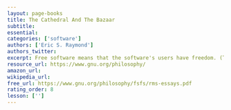 ```yaml
---
layout: page-books
title: The Cathedral And The Bazaar
subtitle: 
essential: 
categories: ['software']
authors: ['Eric S. Raymond']
authors_twitter: 
excerpt: Free software means that the software's users have freedom. (The issue is not about price.) We developed the GNU operating system so that users can have freedom in their computing. Specifically, free software means users have the four essential freedoms (0) to run the program, (1) to study and change the program in source code form, (2) to redistribute exact copies, and (3) to distribute modified versions.
resource_url: https://www.gnu.org/philosophy/
amazon_url: 
wikipedia_url: 
free_url: https://www.gnu.org/philosophy/fsfs/rms-essays.pdf
rating_order: 8
lesson: ['']
---
```

